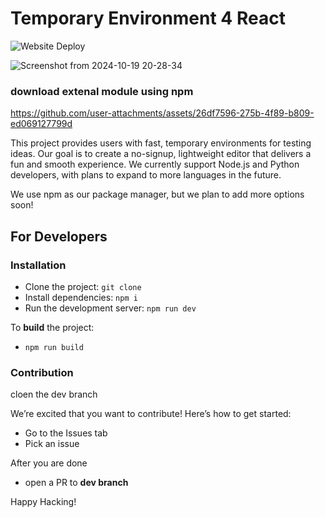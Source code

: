 # Temporary Environment 4 React
![Website Deploy](https://deploy-badge.vercel.app/?url=http://www.nextjs.org/&name=website)


![Screenshot from 2024-10-19 20-28-34](https://github.com/user-attachments/assets/67753570-cc13-4f0e-ba44-2922f7ed9aaa)

### download extenal module using npm

https://github.com/user-attachments/assets/26df7596-275b-4f89-b809-ed069127799d

This project provides users with fast, temporary environments for testing ideas. Our goal is to create a no-signup, lightweight editor that delivers a fun and smooth experience. We currently support Node.js and Python developers, with plans to expand to more languages in the future.

We use npm as our package manager, but we plan to add more options soon!

## For Developers

### Installation

- Clone the project: `git clone`
- Install dependencies: `npm i`
- Run the development server: `npm run dev`

To **build** the project:
- `npm run build`

### Contribution
cloen the dev branch

We’re excited that you want to contribute! Here’s how to get started:
- Go to the Issues tab
- Pick an issue

After you are done
- open a PR to **dev branch**

Happy Hacking!
